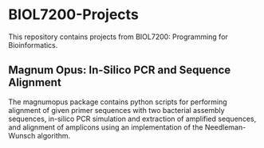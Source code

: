 # BIOL7200-Projects

This repository contains projects from BIOL7200: Programming for Bioinformatics.


## Magnum Opus: In-Silico PCR and Sequence Alignment

The magnumopus package contains python scripts for performing alignment of given primer sequences with two bacterial assembly sequences, in-silico PCR simulation and extraction of amplified sequences, and alignment of amplicons using an implementation of the Needleman-Wunsch algorithm.

